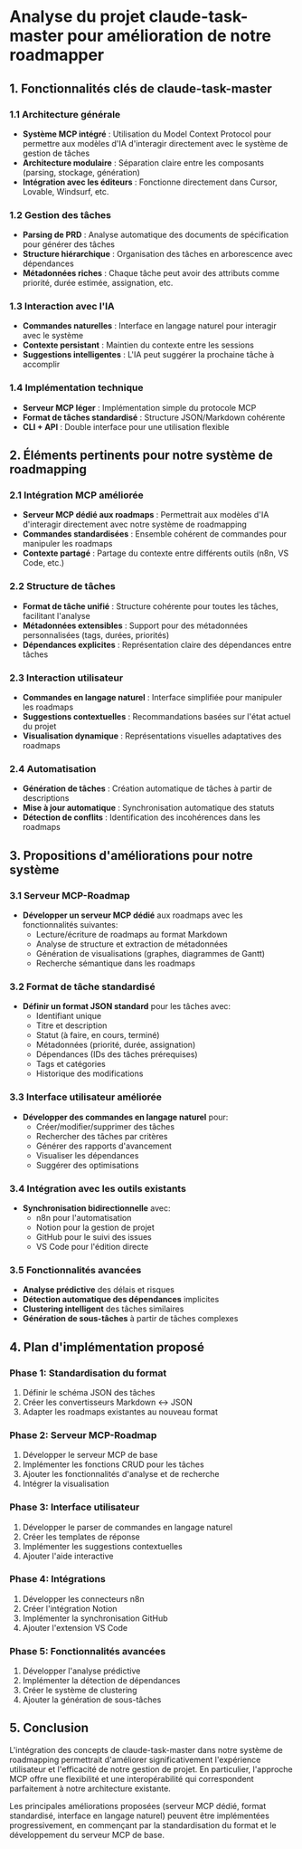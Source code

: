 # Analyse du projet claude-task-master pour amélioration de notre roadmapper

## 1. Fonctionnalités clés de claude-task-master

### 1.1 Architecture générale
- **Système MCP intégré** : Utilisation du Model Context Protocol pour permettre aux modèles d'IA d'interagir directement avec le système de gestion de tâches
- **Architecture modulaire** : Séparation claire entre les composants (parsing, stockage, génération)
- **Intégration avec les éditeurs** : Fonctionne directement dans Cursor, Lovable, Windsurf, etc.

### 1.2 Gestion des tâches
- **Parsing de PRD** : Analyse automatique des documents de spécification pour générer des tâches
- **Structure hiérarchique** : Organisation des tâches en arborescence avec dépendances
- **Métadonnées riches** : Chaque tâche peut avoir des attributs comme priorité, durée estimée, assignation, etc.

### 1.3 Interaction avec l'IA
- **Commandes naturelles** : Interface en langage naturel pour interagir avec le système
- **Contexte persistant** : Maintien du contexte entre les sessions
- **Suggestions intelligentes** : L'IA peut suggérer la prochaine tâche à accomplir

### 1.4 Implémentation technique
- **Serveur MCP léger** : Implémentation simple du protocole MCP
- **Format de tâches standardisé** : Structure JSON/Markdown cohérente
- **CLI + API** : Double interface pour une utilisation flexible

## 2. Éléments pertinents pour notre système de roadmapping

### 2.1 Intégration MCP améliorée
- **Serveur MCP dédié aux roadmaps** : Permettrait aux modèles d'IA d'interagir directement avec notre système de roadmapping
- **Commandes standardisées** : Ensemble cohérent de commandes pour manipuler les roadmaps
- **Contexte partagé** : Partage du contexte entre différents outils (n8n, VS Code, etc.)

### 2.2 Structure de tâches
- **Format de tâche unifié** : Structure cohérente pour toutes les tâches, facilitant l'analyse
- **Métadonnées extensibles** : Support pour des métadonnées personnalisées (tags, durées, priorités)
- **Dépendances explicites** : Représentation claire des dépendances entre tâches

### 2.3 Interaction utilisateur
- **Commandes en langage naturel** : Interface simplifiée pour manipuler les roadmaps
- **Suggestions contextuelles** : Recommandations basées sur l'état actuel du projet
- **Visualisation dynamique** : Représentations visuelles adaptatives des roadmaps

### 2.4 Automatisation
- **Génération de tâches** : Création automatique de tâches à partir de descriptions
- **Mise à jour automatique** : Synchronisation automatique des statuts
- **Détection de conflits** : Identification des incohérences dans les roadmaps

## 3. Propositions d'améliorations pour notre système

### 3.1 Serveur MCP-Roadmap
- **Développer un serveur MCP dédié** aux roadmaps avec les fonctionnalités suivantes:
  - Lecture/écriture de roadmaps au format Markdown
  - Analyse de structure et extraction de métadonnées
  - Génération de visualisations (graphes, diagrammes de Gantt)
  - Recherche sémantique dans les roadmaps

### 3.2 Format de tâche standardisé
- **Définir un format JSON standard** pour les tâches avec:
  - Identifiant unique
  - Titre et description
  - Statut (à faire, en cours, terminé)
  - Métadonnées (priorité, durée, assignation)
  - Dépendances (IDs des tâches prérequises)
  - Tags et catégories
  - Historique des modifications

### 3.3 Interface utilisateur améliorée
- **Développer des commandes en langage naturel** pour:
  - Créer/modifier/supprimer des tâches
  - Rechercher des tâches par critères
  - Générer des rapports d'avancement
  - Visualiser les dépendances
  - Suggérer des optimisations

### 3.4 Intégration avec les outils existants
- **Synchronisation bidirectionnelle** avec:
  - n8n pour l'automatisation
  - Notion pour la gestion de projet
  - GitHub pour le suivi des issues
  - VS Code pour l'édition directe

### 3.5 Fonctionnalités avancées
- **Analyse prédictive** des délais et risques
- **Détection automatique des dépendances** implicites
- **Clustering intelligent** des tâches similaires
- **Génération de sous-tâches** à partir de tâches complexes

## 4. Plan d'implémentation proposé

### Phase 1: Standardisation du format
1. Définir le schéma JSON des tâches
2. Créer les convertisseurs Markdown ↔ JSON
3. Adapter les roadmaps existantes au nouveau format

### Phase 2: Serveur MCP-Roadmap
1. Développer le serveur MCP de base
2. Implémenter les fonctions CRUD pour les tâches
3. Ajouter les fonctionnalités d'analyse et de recherche
4. Intégrer la visualisation

### Phase 3: Interface utilisateur
1. Développer le parser de commandes en langage naturel
2. Créer les templates de réponse
3. Implémenter les suggestions contextuelles
4. Ajouter l'aide interactive

### Phase 4: Intégrations
1. Développer les connecteurs n8n
2. Créer l'intégration Notion
3. Implémenter la synchronisation GitHub
4. Ajouter l'extension VS Code

### Phase 5: Fonctionnalités avancées
1. Développer l'analyse prédictive
2. Implémenter la détection de dépendances
3. Créer le système de clustering
4. Ajouter la génération de sous-tâches

## 5. Conclusion

L'intégration des concepts de claude-task-master dans notre système de roadmapping permettrait d'améliorer significativement l'expérience utilisateur et l'efficacité de notre gestion de projet. En particulier, l'approche MCP offre une flexibilité et une interopérabilité qui correspondent parfaitement à notre architecture existante.

Les principales améliorations proposées (serveur MCP dédié, format standardisé, interface en langage naturel) peuvent être implémentées progressivement, en commençant par la standardisation du format et le développement du serveur MCP de base.
